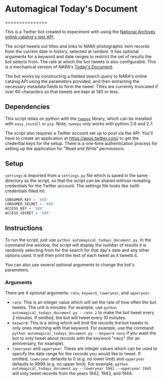 # Automagical Today's Document
===============

This is a Twitter bot created to experiment with using the [National Archives online catalog's test API](https://uat.research.archives.gov/api/v1/).

The script tweets out titles and links to NARA photographic item records from the current date in history, selected at random. It has optional arguments for a keyword and date ranges to restrict the set of results the bot selects from. The rate at which the bot tweets is also configurable. This is a mechanical version of NARA's [Today's Document](http://todaysdocument.tumblr.com/).

The bot works by constructing a fielded search query to NARA's online catalog API using the parameters provided, and then extracting the necessary metadata fields to form the tweet. Titles are currently truncated if over 60 characters so that tweets are kept at 140 or less.

## Dependencies

This script relies on python with the [`tweepy`](https://github.com/tweepy/tweepy) library, which can be installed with `easy_install` or `pip`. Note, `tweepy` only works with python 2.6 and 2.7.

The script also requires a Twitter account set up to post via the API. You'll have to create an application at https://apps.twitter.com/ to get the credential keys for the setup. There is a one-time authentication process for setting up the application for "Read and Write" permissions.

## Setup

`settings` is imported from a `settings.py` file which is saved in the same directory as the script, so that the script can be shared without revealing credentials for the Twitter account. The settings file looks like (with credentials filled in):

```python
CONSUMER_KEY = 'XXX'
CONSUMER_SECRET = 'XXX'
ACCESS_KEY = 'XXX'
ACCESS_SECRET = 'XXX'
```

## Instructions

To run the script, just use `python automagical_todays_document.py`. In the command line window, the script will display the number of results it is randomly selecting from for the search for that day's date and any other options used. It will then print the text of each tweet as it tweets it.

You can also use several optional arguments to change the bot's parameters.

### Arguments

There are 4 optional arguments: `rate`, `keyword`, `loweryear`, and `upperyear`.

- `rate`: This is an integer value which will set the rate of how often the bot tweets. The unit is minutes. For example, use `python automagical_todays_document.py --rate 2` to make the bot tweet every 2 minutes. If omitted, the bot will tweet every 10 minutes.
- `keyword`: This is a string which will limit the records the bot tweets to only ones matching with that keyword. For example, use the command `python automagical_todays_document.py --keyword navy` if you want the bot to only tweet about records with the keyword "navy" (for an anniversary, for example).
- `loweryear` and `upperyear`: These are integer values which can be used to specify the date range for the records you would like to tweet. If omitted, `loweryear` defaults to 0 (e.g. no lower limit) and `upperyear` defaults to 9999 (e.g. no upper limit). For example, `python automagical_todays_document.py --loweryear 1941 --upperyear 1945` will only tweet records from the years 1942, 1943, and 1944.
